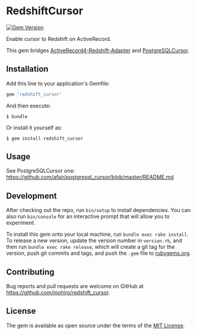# RedshiftCursor

[![Gem Version](https://badge.fury.io/rb/redshift_cursor.svg)](https://badge.fury.io/rb/redshift_cursor)

Enable cursor to Redshift on ActiveRecord.

This gem bridges [ActiveRecord4-Redshift-Adapter](https://github.com/aamine/activerecord4-redshift-adapter) and [PostgreSQLCursor](https://github.com/afair/postgresql_cursor).

## Installation

Add this line to your application's Gemfile:

```ruby
gem 'redshift_cursor'
```

And then execute:

    $ bundle

Or install it yourself as:

    $ gem install redshift_cursor

## Usage

See PostgreSQLCursor one: https://github.com/afair/postgresql_cursor/blob/master/README.md

## Development

After checking out the repo, run `bin/setup` to install dependencies. You can also run `bin/console` for an interactive prompt that will allow you to experiment.

To install this gem onto your local machine, run `bundle exec rake install`. To release a new version, update the version number in `version.rb`, and then run `bundle exec rake release`, which will create a git tag for the version, push git commits and tags, and push the `.gem` file to [rubygems.org](https://rubygems.org).

## Contributing

Bug reports and pull requests are welcome on GitHub at https://github.com/inohiro/redshift_cursor.


## License

The gem is available as open source under the terms of the [MIT License](http://opensource.org/licenses/MIT).
